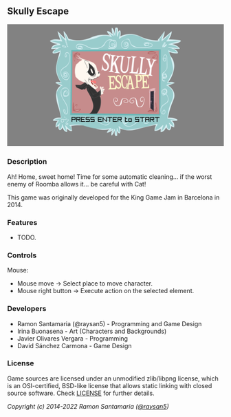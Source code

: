 ## Skully Escape

![Skully Escape](screenshots/screenshot000.png "Skully Escape")

### Description

Ah! Home, sweet home! Time for some automatic cleaning... if the worst enemy of Roomba allows it... be careful with Cat!

This game was originally developed for the King Game Jam in Barcelona in 2014.

### Features

 - TODO.

### Controls

Mouse:
 - Mouse move -> Select place to move character.
 - Mouse right button -> Execute action on the selected element.
 
### Developers

 - Ramon Santamaria (@raysan5) - Programming and Game Design
 - Irina Buonasena - Art (Characters and Backgrounds)
 - Javier Olivares Vergara - Programming
 - David Sánchez Carmona - Game Design

### License

Game sources are licensed under an unmodified zlib/libpng license, which is an OSI-certified, BSD-like license that allows static linking with closed source software. Check [LICENSE](LICENSE) for further details.

*Copyright (c) 2014-2022 Ramon Santamaria ([@raysan5](https://twitter.com/raysan5))*